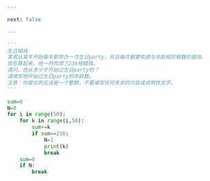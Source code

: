 ```yaml
---

next: false

---
```




<BlogInfo id="1138" title="16.生日蜡烛" author="白日梦想猿" pv=0 read_times=0 pre_cost_time="0分16秒" category="算法" tag_list="['算法']" create_time="2021.04.13 21:42:09" update_time="2021.04.13 21:48:44" />

```python
'''
生日蜡烛
某君从某年开始每年都举办一次生日party，并且每次都要吹熄与年龄相同根数的蜡烛。
现在算起来，他一共吹熄了236根蜡烛。
请问，他从多少岁开始过生日party的？
请填写他开始过生日party的年龄数。
注意：你提交的应该是一个整数，不要填写任何多余的内容或说明性文字。
'''

sum=0
N=0
for i in range(50):
    for k in range(i,50):
        sum+=k
        if sum==236:
            N=1
            print(k)
            break
    sum=0
    if N:
        break


```



<ActionBox />
